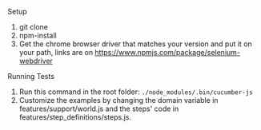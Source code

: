Setup
1. git clone
2. npm-install
3. Get the chrome browser driver that matches your version and put it on your path, links are on https://www.npmjs.com/package/selenium-webdriver

Running Tests
1. Run this command in the root folder: ```./node_modules/.bin/cucumber-js```
2. Customize the examples by changing the domain variable in features/support/world.js and the steps' code in features/step_definitions/steps.js.
